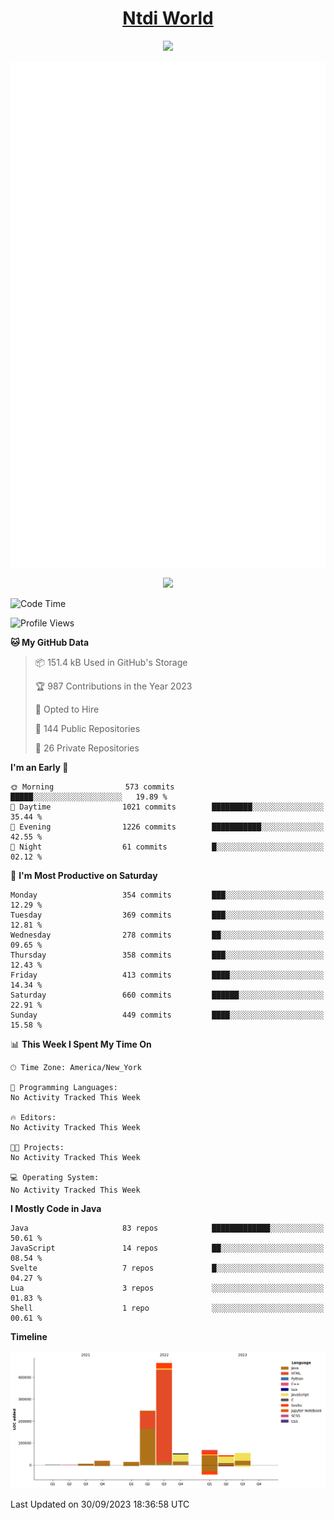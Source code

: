 <h1 align="center"><a href="https://www.ntdi.world">Ntdi World</a></h1>
<p align="center">
  <a href="https://github.com/n-tdi"><img src="https://readme-typing-svg.herokuapp.com?lines=FullStack+Developer;Web+Developer;Open-Source+Enthusiast;Java+Developer;Spigot-API%20Developer;&center=true&width=500&height=50"></a>
</p>

<div align="center">
  <img src="/github-metrics.svg"></img>
  
  <img src="https://komarev.com/ghpvc/?username=n-tdi&color=green"></img>
</div>

<!-- May use later.. idk -->
<!-- <a href="http://www.github.com/n-tdi"><img src="https://github-readme-stats.vercel.app/api?username=n-tdi&show_icons=true&hide=&count_private=true&title_color=0891b2&text_color=ffffff&icon_color=0891b2&bg_color=1c1917&hide_border=true&show_icons=true" alt="n-tdi's GitHub stats" /></a> -->

<!--START_SECTION:waka-->
![Code Time](http://img.shields.io/badge/Code%20Time-290%20hrs%2058%20mins-blue)

![Profile Views](http://img.shields.io/badge/Profile%20Views-0-blue)

**🐱 My GitHub Data** 

> 📦 151.4 kB Used in GitHub's Storage 
 > 
> 🏆 987 Contributions in the Year 2023
 > 
> 💼 Opted to Hire
 > 
> 📜 144 Public Repositories 
 > 
> 🔑 26 Private Repositories 
 > 
**I'm an Early 🐤** 

```text
🌞 Morning                573 commits         █████░░░░░░░░░░░░░░░░░░░░   19.89 % 
🌆 Daytime                1021 commits        █████████░░░░░░░░░░░░░░░░   35.44 % 
🌃 Evening                1226 commits        ███████████░░░░░░░░░░░░░░   42.55 % 
🌙 Night                  61 commits          █░░░░░░░░░░░░░░░░░░░░░░░░   02.12 % 
```
📅 **I'm Most Productive on Saturday** 

```text
Monday                   354 commits         ███░░░░░░░░░░░░░░░░░░░░░░   12.29 % 
Tuesday                  369 commits         ███░░░░░░░░░░░░░░░░░░░░░░   12.81 % 
Wednesday                278 commits         ██░░░░░░░░░░░░░░░░░░░░░░░   09.65 % 
Thursday                 358 commits         ███░░░░░░░░░░░░░░░░░░░░░░   12.43 % 
Friday                   413 commits         ████░░░░░░░░░░░░░░░░░░░░░   14.34 % 
Saturday                 660 commits         ██████░░░░░░░░░░░░░░░░░░░   22.91 % 
Sunday                   449 commits         ████░░░░░░░░░░░░░░░░░░░░░   15.58 % 
```


📊 **This Week I Spent My Time On** 

```text
🕑︎ Time Zone: America/New_York

💬 Programming Languages: 
No Activity Tracked This Week

🔥 Editors: 
No Activity Tracked This Week

🐱‍💻 Projects: 
No Activity Tracked This Week

💻 Operating System: 
No Activity Tracked This Week
```

**I Mostly Code in Java** 

```text
Java                     83 repos            █████████████░░░░░░░░░░░░   50.61 % 
JavaScript               14 repos            ██░░░░░░░░░░░░░░░░░░░░░░░   08.54 % 
Svelte                   7 repos             █░░░░░░░░░░░░░░░░░░░░░░░░   04.27 % 
Lua                      3 repos             ░░░░░░░░░░░░░░░░░░░░░░░░░   01.83 % 
Shell                    1 repo              ░░░░░░░░░░░░░░░░░░░░░░░░░   00.61 % 
```



**Timeline**

![Lines of Code chart](https://raw.githubusercontent.com/n-tdi/n-tdi/main/assets/bar_graph.png)


 Last Updated on 30/09/2023 18:36:58 UTC
<!--END_SECTION:waka-->
